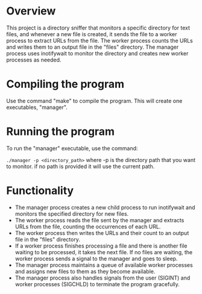 # Overview

This project is a directory sniffer that monitors a specific directory for text files, and whenever a new file is created, it sends the file to a worker process to extract URLs from the file. The worker process counts the URLs and writes them to an output file in the "files" directory. The manager process uses inotifywait to monitor the directory and creates new worker processes as needed.

# Compiling the program
Use the command "make" to compile the program. This will create one executables, "manager".

# Running the program
To run the "manager" executable, use the command:

`./manager -p <directory_path>`
where -p is the directory path that you want to monitor. if no path is provided it will use the current path.

# Functionality
* The manager process creates a new child process to run inotifywait and monitors the specified directory for new files.
* The worker process reads the file sent by the manager and extracts URLs from the file, counting the occurrences of each URL.
* The worker process then writes the URLs and their count to an output file in the "files" directory.
* If a worker process finishes processing a file and there is another file waiting to be processed, it takes the next file. If no files are waiting, the worker process sends a signal to the manager and goes to sleep.
* The manager process maintains a queue of available worker processes and assigns new files to them as they become available.
* The manager process also handles signals from the user (SIGINT) and worker processes (SIGCHLD) to terminate the program gracefully.


